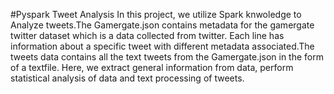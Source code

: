 #Pyspark Tweet Analysis
In this project, we utilize Spark knwoledge to Analyze tweets.The Gamergate.json contains metadata for the gamergate twitter dataset which is a data collected from twitter. Each line has information about a specific tweet with different metadata
associated.The tweets data contains all the text tweets from the Gamergate.json in the form of a textfile. Here, we extract general information from data, perform statistical analysis of data and text processing of tweets.
